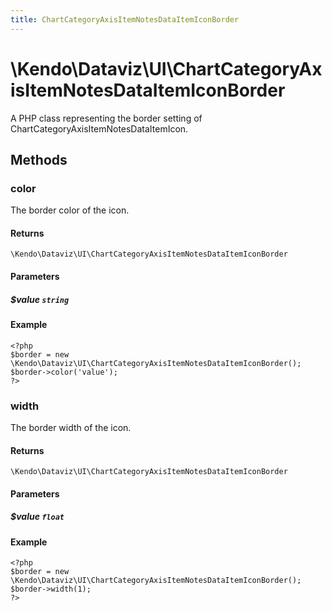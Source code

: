 ```yaml
---
title: ChartCategoryAxisItemNotesDataItemIconBorder
---
```


# \Kendo\Dataviz\UI\ChartCategoryAxisItemNotesDataItemIconBorder

A PHP class representing the border setting of ChartCategoryAxisItemNotesDataItemIcon.


## Methods

### color
The border color of the icon.

#### Returns
`\Kendo\Dataviz\UI\ChartCategoryAxisItemNotesDataItemIconBorder`

#### Parameters

##### $value `string`



#### Example 
    <?php
    $border = new \Kendo\Dataviz\UI\ChartCategoryAxisItemNotesDataItemIconBorder();
    $border->color('value');
    ?>

### width
The border width of the icon.

#### Returns
`\Kendo\Dataviz\UI\ChartCategoryAxisItemNotesDataItemIconBorder`

#### Parameters

##### $value `float`



#### Example 
    <?php
    $border = new \Kendo\Dataviz\UI\ChartCategoryAxisItemNotesDataItemIconBorder();
    $border->width(1);
    ?>

